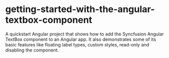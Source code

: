 # getting-started-with-the-angular-textbox-component
A quickstart Angular project that shows how to add the Syncfusion Angular TextBox component to an Angular app. It also demonstrates some of its basic features like floating label types, custom styles, read-only and disabling the component.
